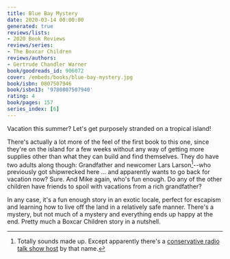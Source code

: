 ```yaml
---
title: Blue Bay Mystery
date: 2020-03-14 00:00:00
generated: true
reviews/lists:
- 2020 Book Reviews
reviews/series:
- The Boxcar Children
reviews/authors:
- Gertrude Chandler Warner
book/goodreads_id: 906072
cover: /embeds/books/blue-bay-mystery.jpg
book/isbn: 0807507946
book/isbn13: '9780807507940'
rating: 4
book/pages: 157
series_index: [6]
---
```

Vacation this summer? Let's get purposely stranded on a tropical island!  

There's actually a lot more of the feel of the first book to this one, since they're on the island for a few weeks without any way of getting more supplies other than what they can build and find themselves. They do have two adults along though: Grandfather and newcomer Lars Larson[^madeup]--who previously got shipwrecked here ... and apparently wants to go back for vacation now? Sure. And Mike again, who's fun enough. Do any of the other children have friends to spoil with vacations from a rich grandfather?  

<!--more-->

In any case, it's a fun enough story in an exotic locale, perfect for escapism and learning how to live off the land in a relatively safe manner. There's a mystery, but not much of a mystery and everything ends up happy at the end. Pretty much a Boxcar Children story in a nutshell.  

[^madeup]: Totally sounds made up. Except apparently there's a [conservative radio talk show host](https://www.larslarson.com/) by that name.